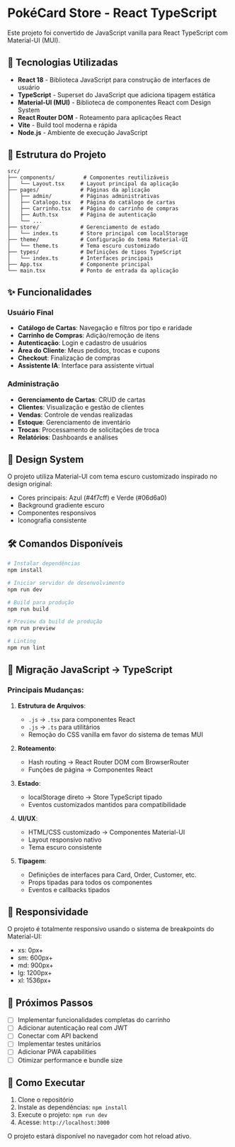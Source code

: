 # PokéCard Store - React TypeScript

Este projeto foi convertido de JavaScript vanilla para React TypeScript com Material-UI (MUI).

## 🚀 Tecnologias Utilizadas

- **React 18** - Biblioteca JavaScript para construção de interfaces de usuário
- **TypeScript** - Superset do JavaScript que adiciona tipagem estática
- **Material-UI (MUI)** - Biblioteca de componentes React com Design System
- **React Router DOM** - Roteamento para aplicações React
- **Vite** - Build tool moderna e rápida
- **Node.js** - Ambiente de execução JavaScript

## 📁 Estrutura do Projeto

```
src/
├── components/         # Componentes reutilizáveis
│   └── Layout.tsx     # Layout principal da aplicação
├── pages/             # Páginas da aplicação
│   ├── admin/         # Páginas administrativas
│   ├── Catalogo.tsx   # Página do catálogo de cartas
│   ├── Carrinho.tsx   # Página do carrinho de compras
│   ├── Auth.tsx       # Página de autenticação
│   └── ...
├── store/             # Gerenciamento de estado
│   └── index.ts       # Store principal com localStorage
├── theme/             # Configuração do tema Material-UI
│   └── theme.ts       # Tema escuro customizado
├── types/             # Definições de tipos TypeScript
│   └── index.ts       # Interfaces principais
├── App.tsx            # Componente principal
└── main.tsx           # Ponto de entrada da aplicação
```

## ✨ Funcionalidades

### Usuário Final
- **Catálogo de Cartas**: Navegação e filtros por tipo e raridade
- **Carrinho de Compras**: Adição/remoção de itens
- **Autenticação**: Login e cadastro de usuários
- **Área do Cliente**: Meus pedidos, trocas e cupons
- **Checkout**: Finalização de compras
- **Assistente IA**: Interface para assistente virtual

### Administração
- **Gerenciamento de Cartas**: CRUD de cartas
- **Clientes**: Visualização e gestão de clientes
- **Vendas**: Controle de vendas realizadas
- **Estoque**: Gerenciamento de inventário
- **Trocas**: Processamento de solicitações de troca
- **Relatórios**: Dashboards e análises

## 🎨 Design System

O projeto utiliza Material-UI com tema escuro customizado inspirado no design original:
- Cores principais: Azul (#4f7cff) e Verde (#06d6a0)
- Background gradiente escuro
- Componentes responsivos
- Iconografia consistente

## 🛠️ Comandos Disponíveis

```bash
# Instalar dependências
npm install

# Iniciar servidor de desenvolvimento
npm run dev

# Build para produção
npm run build

# Preview da build de produção
npm run preview

# Linting
npm run lint
```

## 🔄 Migração JavaScript → TypeScript

### Principais Mudanças:

1. **Estrutura de Arquivos**:
   - `.js` → `.tsx` para componentes React
   - `.js` → `.ts` para utilitários
   - Remoção do CSS vanilla em favor do sistema de temas MUI

2. **Roteamento**:
   - Hash routing → React Router DOM com BrowserRouter
   - Funções de página → Componentes React

3. **Estado**:
   - localStorage direto → Store TypeScript tipado
   - Eventos customizados mantidos para compatibilidade

4. **UI/UX**:
   - HTML/CSS customizado → Componentes Material-UI
   - Layout responsivo nativo
   - Tema escuro consistente

5. **Tipagem**:
   - Definições de interfaces para Card, Order, Customer, etc.
   - Props tipadas para todos os componentes
   - Eventos e callbacks tipados

## 📱 Responsividade

O projeto é totalmente responsivo usando o sistema de breakpoints do Material-UI:
- xs: 0px+
- sm: 600px+
- md: 900px+
- lg: 1200px+
- xl: 1536px+

## 🎯 Próximos Passos

- [ ] Implementar funcionalidades completas do carrinho
- [ ] Adicionar autenticação real com JWT
- [ ] Conectar com API backend
- [ ] Implementar testes unitários
- [ ] Adicionar PWA capabilities
- [ ] Otimizar performance e bundle size

## 🚀 Como Executar

1. Clone o repositório
2. Instale as dependências: `npm install`
3. Execute o projeto: `npm run dev`
4. Acesse: `http://localhost:3000`

O projeto estará disponível no navegador com hot reload ativo.
